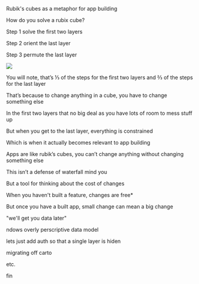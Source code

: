 [//]: # (title page)
Rubik's cubes as a metaphor for app building

[//]: # (slide 1)
How do you solve a rubix cube?

[//]: # (slide 2)
Step 1 solve the first two layers

[//]: # (slide 3)
Step 2 orient the last layer

[//]: # (slide 4)
Step 3 permute the last layer

[//]: # (slide 5)
![](owl.png)

[//]: # (slide 6)
You will note, that’s ⅓ of the steps for the first two layers and ⅔ of the steps for the last layer

[//]: # (slide 7)
That’s because to change anything in a cube, you have to change something else

[//]: # (slide 8)
In the first two layers that no big deal as you have lots of room to mess stuff up

[//]: # (slide 9)
But when you get to the last layer, everything is constrained

[//]: # (slide 10)
Which is when it actually becomes relevant to app building

[//]: # (slide 11)
Apps are like rubik’s cubes, you can’t change anything without changing something else

[//]: # (slide 12)
This isn’t a defense of waterfall mind you

[//]: # (slide 13)
But a tool for thinking about the cost of changes

[//]: # (slide 14)
When you haven't built a feature, changes are free*

[//]: # (slide 15)
But once you have a built app, small change can mean a big change

[//]: # (slide 16)
"we'll get you data later"

[//]: # (slide 17)
ndows overly perscriptive data model

[//]: # (slide 18)
lets just add auth so that a single layer is hiden

[//]: # (slide 19)
migrating off carto

[//]: # (slide 20)
etc.

[//]: # (after)
fin
